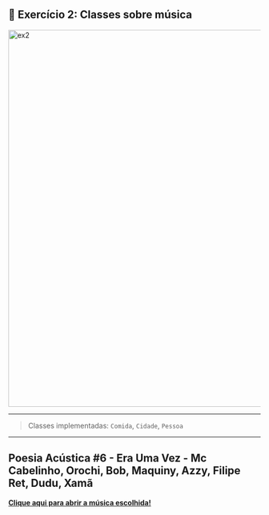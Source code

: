 ## 🎵 Exercício 2: Classes sobre música



<img width="1599" height="753" alt="ex2" src="https://github.com/user-attachments/assets/7b09aede-137c-46ab-8379-a1c0818fd023" />

---

> Classes implementadas: `Comida`, `Cidade`, `Pessoa`

---



## Poesia Acústica #6 - Era Uma Vez - Mc Cabelinho, Orochi, Bob, Maquiny, Azzy, Filipe Ret, Dudu, Xamã



**[Clique aqui para abrir a música escolhida!](https://www.youtube.com/watch?v=jK2k1P56Cno&list=RDjK2k1P56Cno&start_radio=1)**



